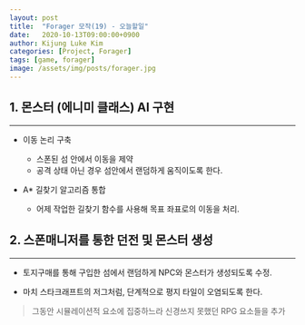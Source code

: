 ```yaml
---
layout: post
title:  "Forager 모작(19) - 오늘할일"
date:   2020-10-13T09:00:00+0900
author: Kijung Luke Kim
categories: [Project, Forager]
tags: [game, forager]
image: /assets/img/posts/forager.jpg
---
```


## 1. 몬스터 (에니미 클래스) AI 구현
---
 
- 이동 논리 구축
    
    - 스폰된 섬 안에서 이동을 제약
    - 공격 상태 아닌 경우 섬안에서 랜덤하게 움직이도록 한다.

- A* 길찾기 알고리즘 통합

    - 어제 작업한 길찾기 함수를 사용해 목표 좌표로의 이동을 처리.

## 2. 스폰매니저를 통한 던전 및 몬스터 생성  
---

- 토지구매를 통해 구입한 섬에서 랜덤하게 NPC와 몬스터가 생성되도록 수정.

- 마치 스타크래프트의 저그처럼, 단계적으로 평지 타일이 오염되도록 한다.

> 그동안 시뮬레이션적 요소에 집중하느라 신경쓰지 못했던 RPG 요소들을 추가